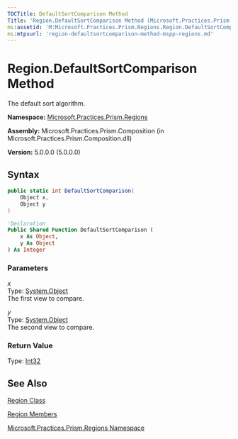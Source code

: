 ```yaml
---
TOCTitle: DefaultSortComparison Method
Title: 'Region.DefaultSortComparison Method (Microsoft.Practices.Prism.Regions)'
ms:assetid: 'M:Microsoft.Practices.Prism.Regions.Region.DefaultSortComparison(System.Object,System.Object)'
ms:mtpsurl: 'region-defaultsortcomparison-method-mspp-regions.md'
---
```



# Region.DefaultSortComparison Method

The default sort algorithm.

**Namespace:** [Microsoft.Practices.Prism.Regions](/patterns-practices/reference/mspp-regions-namespace)

**Assembly:** Microsoft.Practices.Prism.Composition (in Microsoft.Practices.Prism.Composition.dll)

**Version:** 5.0.0.0 (5.0.0.0)

## Syntax
```csharp
public static int DefaultSortComparison(
	Object x,
	Object y
)
```
```vb
'Declaration
Public Shared Function DefaultSortComparison ( 
	x As Object,
	y As Object
) As Integer
```

### Parameters

*x*  
Type: [System.Object](http://msdn.microsoft.com/en-us/library/e5kfa45b)   
The first view to compare.

*y*  
Type: [System.Object](http://msdn.microsoft.com/en-us/library/e5kfa45b)   
The second view to compare.

### Return Value

Type: [Int32](http://msdn.microsoft.com/en-us/library/td2s409d)

## See Also

[Region Class](/patterns-practices/reference/region-class-mspp-regions)

[Region Members](/patterns-practices/reference/region-members-mspp-regions)

[Microsoft.Practices.Prism.Regions Namespace](/patterns-practices/reference/mspp-regions-namespace)
